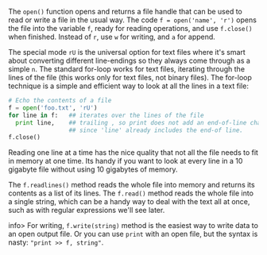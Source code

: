The `open()` function opens and returns a file handle that can be used to read or write a file in the usual way. The code `f = open('name', 'r')` opens the file into the variable `f`, ready for reading operations, and use `f.close()` when finished. Instead of `r`, use `w` for writing, and `a` for append. 

The special mode `rU` is the universal option for text files where it's smart about converting different line-endings so they always come through as a simple `n`. The standard for-loop works for text files, iterating through the lines of the file (this works only for text files, not binary files). The for-loop technique is a simple and efficient way to look at all the lines in a text file:
    
```python    
# Echo the contents of a file
f = open('foo.txt', 'rU')
for line in f:   ## iterates over the lines of the file
  print line,    ## trailing , so print does not add an end-of-line char
                 ## since 'line' already includes the end-of line.
f.close()
```

Reading one line at a time has the nice quality that not all the file needs to fit in memory at one time. Its handy if you want to look at every line in a 10 gigabyte file without using 10 gigabytes of memory. 

The `f.readlines()` method reads the whole file into memory and returns its contents as a list of its lines. The `f.read()` method reads the whole file into a single string, which can be a handy way to deal with the text all at once, such as with regular expressions we'll see later.

info> For writing, `f.write(string)` method is the easiest way to write data to an open output file. Or you can use `print` with an open file, but the syntax is nasty: `"print >> f, string"`.
